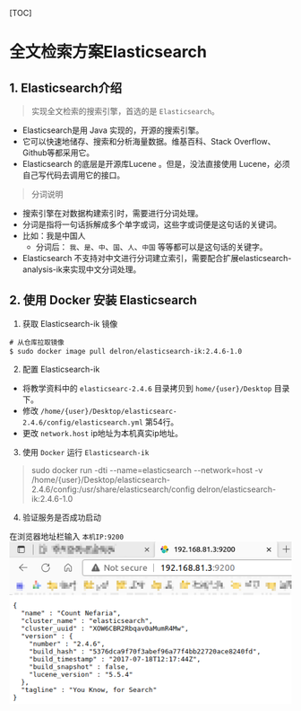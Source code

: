 [TOC]

# 全文检索方案Elasticsearch

## 1. Elasticsearch介绍

> 实现全文检索的搜索引擎，首选的是 `Elasticsearch`。

- Elasticsearch是用 Java 实现的，开源的搜索引擎。
- 它可以快速地储存、搜索和分析海量数据。维基百科、Stack Overflow、Github等都采用它。
- Elasticsearch 的底层是开源库Lucene 。但是，没法直接使用 Lucene，必须自己写代码去调用它的接口。

> 分词说明

- 搜索引擎在对数据构建索引时，需要进行分词处理。
- 分词是指将一句话拆解成多个单字或词，这些字或词便是这句话的关键词。
- 比如：我是中国人
  - 分词后： `我`、`是`、`中`、`国`、`人`、`中国` 等等都可以是这句话的关键字。
- Elasticsearch 不支持对中文进行分词建立索引，需要配合扩展elasticsearch-analysis-ik来实现中文分词处理。

## 2. 使用 Docker 安装 Elasticsearch

1. 获取 Elasticsearch-ik 镜像

```shell
# 从仓库拉取镜像
$ sudo docker image pull delron/elasticsearch-ik:2.4.6-1.0
```

2. 配置 Elasticsearch-ik

- 将教学资料中的 `elasticsearc-2.4.6` 目录拷贝到 `home/{user}/Desktop` 目录下。
- 修改 `/home/{user}/Desktop/elasticsearc-2.4.6/config/elasticsearch.yml` 第54行。
- 更改 `network.host` ip地址为本机真实ip地址。

3. 使用 `Docker` 运行 `Elasticsearch-ik`

> sudo docker run -dti --name=elasticsearch --network=host -v /home/{user}/Desktop/elasticsearch-2.4.6/config:/usr/share/elasticsearch/config delron/elasticsearch-ik:2.4.6-1.0

4. 验证服务是否成功启动

在浏览器地址栏输入 `本机IP:9200`
![图 1](../statics/1.e.1_Elasticsearch-%E9%AA%8C%E8%AF%81Elasticsearch%E6%98%AF%E5%90%A6%E6%88%90%E5%8A%9F%E5%90%AF%E5%8A%A8.png)  
